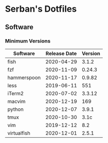 # Serban's Dotfiles

## Software

### Minimum Versions

Software    | Release Date | Version
--------    | ------------ | -------
fish        | 2020-04-29   | 3.1.2
fzf         | 2020-11-09   | 0.24.3
hammerspoon | 2020-11-17   | 0.9.82
less        | 2019-06-11   | 551
iTerm2      | 2020-07-02   | 3.3.12
macvim      | 2020-12-19   | 169
python      | 2020-12-07   | 3.9.1
tmux        | 2020-10-30   | 3.1c
vim         | 2019-12-12   | 8.2
virtualfish | 2020-12-01   | 2.5.1
